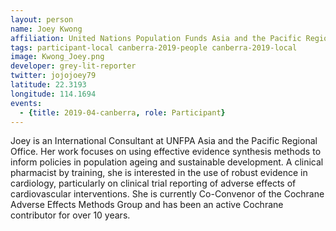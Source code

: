 ```yaml
---
layout: person
name: Joey Kwong
affiliation: United Nations Population Funds Asia and the Pacific Regional Office
tags: participant-local canberra-2019-people canberra-2019-local
image: Kwong_Joey.png
developer: grey-lit-reporter
twitter: jojojoey79
latitude: 22.3193
longitude: 114.1694
events:
  - {title: 2019-04-canberra, role: Participant}
---
```

Joey is an International Consultant at UNFPA Asia and the Pacific Regional Office. Her work focuses on using effective evidence synthesis methods to inform policies in population ageing and sustainable development. A clinical pharmacist by training, she is interested in the use of robust evidence in cardiology, particularly on clinical trial reporting of adverse effects of cardiovascular interventions. She is currently Co-Convenor of the Cochrane Adverse Effects Methods Group and has been an active Cochrane contributor for over 10 years.